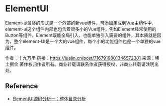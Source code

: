 # ElementUI

Element-ui最终的形式是一个外部的新vue组件，可添加集成到Vue主组件中，element-ui这个组件内部也包含着很多小的Vue组件，例如Element经常使用的Button等组件。Element既能全局引入，也能单独引入需要的组件，其本质就是因为，整个element-UI是一个大的vue组件，每个小的功能组件也是一个单独的vue组件。

作者：十九万里
链接：https://juejin.cn/post/7167919801346572301
来源：稀土掘金
著作权归作者所有。商业转载请联系作者获得授权，非商业转载请注明出处。

## Reference
- [ElementUI源码分析一：整体目录分析](https://juejin.cn/post/7167919801346572301)
